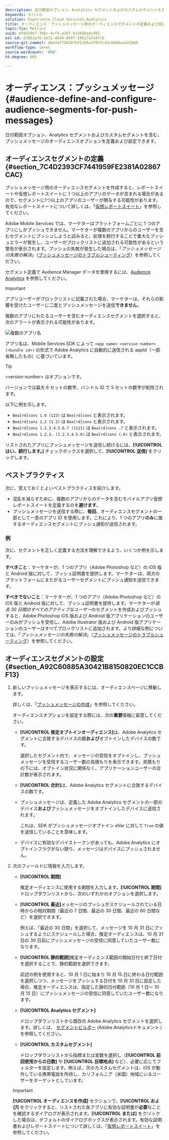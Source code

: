 ```yaml
---
description: 日付範囲オプション、Analytics セグメントおよびカスタムセグメントを含む、プッシュメッセージのオーディエンスオプションを定義および設定できます。
keywords: モバイル
solution: Experience Cloud Services,Analytics
title: オーディエンス：プッシュメッセージ用のオーディエンスセグメントの定義および設定
topic-fix: Metrics
uuid: efd410e7-3b6c-4cf4-a26f-b11688adc491
exl-id: d1062a76-2e72-4649-8497-58617a7a47cb
source-git-commit: dbe3af75010fbf5195a3f93fc43cb696aaa32b65
workflow-type: tm+mt
source-wordcount: '958'
ht-degree: 98%

---
```


# オーディエンス：プッシュメッセージ {#audience-define-and-configure-audience-segments-for-push-messages}

日付範囲オプション、Analytics セグメントおよびカスタムセグメントを含む、プッシュメッセージのオーディエンスオプションを定義および設定できます。

## オーディエンスセグメントの定義 {#section_7C4D2393CF7441959FE2381A02867CAC}

プッシュメッセージ用のオーディエンスセグメントを作成すると、レポートスイートや仮想レポートスイートに 1 つ以上のアプリのデータが含まれる場合があるので、セグメントに1つ以上のアプリのユーザーが関与する可能性があります。有効なレポートスイートについて詳しくは、「[仮想レポートスイート](/help/using/manage-apps/c-mob-vrs.md)」を参照してください。

Adobe Mobile Services では、マーケターはプラットフォームごとに 1 つのアプリにしかプッシュできません。マーケターが複数のアプリからのユーザーを含むセグメントにプッシュしようと試みると、処理を続行することで重大なプッシュエラーが発生し、ユーザーがブロックリストに追加される可能性があるという警告が表示されます。プッシュの失敗が発生した場合は、「*プッシュメッセージの失敗の解決*」（[プッシュメッセージのトラブルシューティング](/help/using/in-app-messaging/t-create-push-message/c-schedule-push-message.md)）を参照してください。

セグメント定義で Audience Manager データを使用するには、[Audience Analytics](https://experienceleague.adobe.com/docs/analytics/integration/audience-analytics/mc-audiences-aam.html?lang=ja) を参照してください。

>[!IMPORTANT]
>
>アプリユーザーがブロックリストに記載された場合、マーケターは、それらの影響を受けたユーザーに二度とプッシュメッセージを送信&#x200B;**できません**。

複数のアプリにわたるユーザーを含むオーディエンスセグメントを選択すると、次のアラートが表示される可能性があります。

![複数のアプリ名](assets/multiple_appname.png)

アプリ名は、Mobile Services SDK によって `<app name> <version number> (<bundle id>)` の形式で Adobe Analytics に自動的に送信される appId（一部省略したもの）に基づいています。

>[!TIP]
>
>&lt;version number> はオプションです。

バージョンでは最大 6 セットの数字、バンドル ID で 5 セットの数字が削除されます。

以下に例を示します。

* `Bea[rd]cons 1.0 (123)` は `Bea[rd]cons` と表示されます。
* `Bea[rd]cons 1.2 (1.2)` は `Bea[rd]cons` と表示されます。
* `Bea[rd]cons 1.2.3.4.5.6.7 (1111)` は `Bea[rd]cons .7` と表示されます。
* `Bea[rd]cons 1.2.3. (1.2.3.4.5.6)` は `Bea[rd]cons (.6)` と表示されます。

リストされたアプリにプッシュメッセージを送信し続けるには、**[!UICONTROL はい、続行します。]** チェックボックスを選択して、**[!UICONTROL 送信]** をクリックします。

## ベストプラクティス

次に、覚えておくとよいベストプラクティスを紹介します。

* 混乱を減らすために、複数のアプリからのデータを含むモバイルアプリ仮想レポートスイートを定義するのを&#x200B;**避けます**。
* プッシュメッセージを送信する際に、**毎回**、オーディエンスセグメントの一部として一意のアプリ ID を使用します。これにより、1 つのアプリ&#x200B;**のみ**&#x200B;に属するオーディエンスセグメントにプッシュ通知が送信されます。

### 例

次に、セグメントを正しく定義する方法を理解できるよう、いくつか例を示します。

**すべきこと**：マーケターが、1 つのアプリ（Adobe Photoshop など）の iOS 版と Android 版に対して、プッシュ証明書を提供します。マーケターは、両方のプラットフォームにまたがるユーザーセグメントにプッシュ通知を送信できます。

**すべきでないこと**：マーケターが、1 つのアプリ（Adobe Photoshop など）の iOS 版と Android 版に対して、プッシュ証明書を提供します。マーケターが&#x200B;*過去 30 日間のすべてのアクティブなユーザー*&#x200B;のセグメントを作成およびプッシュすると、Adobe Photoshop iOS 版および Android 版アプリケーションのユーザーのみがプッシュを受信し、Adobe Illustrator 版および Android 版アプリケーションのユーザーはすべてブロックリストに追加されます。より詳細な例については、「*プッシュメッセージの失敗の解決*」（[プッシュメッセージのトラブルシューティング](/help/using/in-app-messaging/t-create-push-message/c-troubleshooting-push-messaging.md)）を参照してください。

## オーディエンスセグメントの設定 {#section_A92C60885A30421B8150820EC1CCBF13}

1. 新しいプッシュメッセージを表示するには、オーディエンスページに移動します。

   詳しくは、「[プッシュメッセージの作成](/help/using/in-app-messaging/t-create-push-message/t-create-push-message.md)」を参照してください。

   オーディエンスオプションを設定する際には、次の&#x200B;**重要**&#x200B;情報に留意してください。

   * **[!UICONTROL 推定オプトインオーディエンス]**&#x200B;は、Adobe Analytics セグメントに合致するデバイスの数&#x200B;**および**&#x200B;オプトインしたデバイスの数です。

      選択したセグメント内で、メッセージの受信をオプトインし、プッシュメッセージを受信するユーザー数の見積もりを表示できます。見積もりの下には、オプトイン状況に関係なく、アプリケーションユーザーの合計数が表示されます。

   * **[!UICONTROL 合計]**&#x200B;は、Adobe Analytics セグメントに合致するデバイスの数です。

   * プッシュメッセージは、定義した Adobe Analytics セグメントの一部のデバイス&#x200B;**および**&#x200B;プッシュメッセージをオプトインしたデバイスに送信されます。

      これは、SDK がプッシュメッセージオプトイン eVar に対して `True` の値を送信していることを意味します。

   * デバイスに有効なデバイストークンがあっても、Adobe Analytics にオプトインフラグがない限り、メッセージはデバイスにプッシュされません。

2. 次のフィールドに情報を入力します。

   * **[!UICONTROL 期間]**

      推定オーディエンスに使用する期間を入力します。**[!UICONTROL 期間]**&#x200B;ドロップダウンリストから、次のいずれかのオプションを選択します。

   * **[!UICONTROL 最近]**&#x200B;メッセージのプッシュがスケジュールされている日時からの相対期間（最近の 7 日間、最近の 30 日間、最近の 60 日間など）を選択できます。

      例えば、「最近の 30 日間」を選択して、メッセージを 10 月 31 日にプッシュするようにスケジュールした場合、推定オーディエンスは、10 月 31 日の 30 日前にプッシュメッセージの受信に同意していたユーザー数になります。

   * **[!UICONTROL 静的範囲]**&#x200B;推定オーディエンス範囲の開始日付と終了日付を選択することで、静的範囲を選択できます。

      前述の例を使用すると、10 月 1 日に始まり 10 月 15 日に終わる日付範囲を選択しつつ、メッセージをプッシュする日付を 10 月 31 日に設定した場合、推定オーディエンスは、指定した静的日付範囲（10 月 1 日～ 10 月 15 日）にプッシュメッセージの受信に同意していたユーザー数になります。

   * **[!UICONTROL Analytics セグメント]**

      ドロップダウンリストから既存の Adobe Analytics セグメントを選択します。詳しくは、 [セグメントビルダー](https://experienceleague.adobe.com/docs/analytics/components/segmentation/segmentation-workflow/seg-build.html?lang=ja) (Adobe Analyticsドキュメント ) を参照してください。

   * **[!UICONTROL カスタムセグメント]**

      ドロップダウンリストから指標または変数を選択し（**[!UICONTROL 前回使用からの日数]** や **[!UICONTROL 目標地点]** など）、必要に応じてフィルターを設定します。例えば、次のカスタムセグメントは、iOS が動作している携帯電話を所持し、カリフォルニア（米国）地域にいるユーザーをターゲットとしています。
   >[!IMPORTANT]
   >
   >**[!UICONTROL オーディエンスを作成]** セクションで、**[!UICONTROL および]** をクリックすると、リストされた各アプリに有効な証明書が&#x200B;**必要**&#x200B;なことを確認するダイアログが表示されます。**[!UICONTROL または]** をクリックした場合は、デフォルトのダイアログボックスが表示されます。有効な証明書およびレポートスイートについて詳しくは、「[仮想レポートスイート](/help/using/manage-apps/c-mob-vrs.md)」を参照してください。
